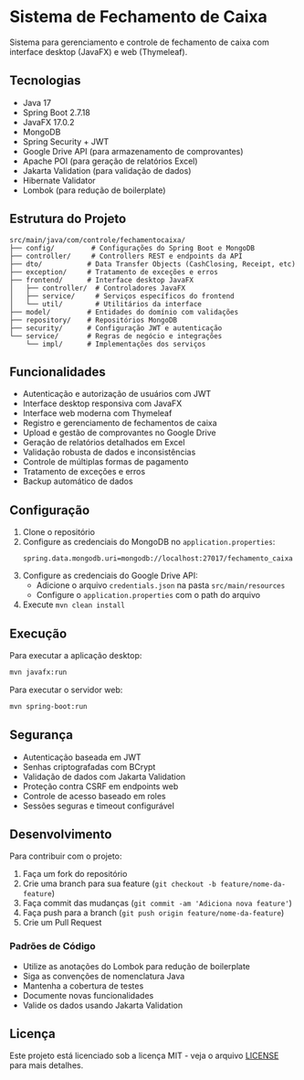# Sistema de Fechamento de Caixa

Sistema para gerenciamento e controle de fechamento de caixa com interface desktop (JavaFX) e web (Thymeleaf).

## Tecnologias

- Java 17
- Spring Boot 2.7.18
- JavaFX 17.0.2
- MongoDB
- Spring Security + JWT
- Google Drive API (para armazenamento de comprovantes)
- Apache POI (para geração de relatórios Excel)
- Jakarta Validation (para validação de dados)
- Hibernate Validator
- Lombok (para redução de boilerplate)

## Estrutura do Projeto

```
src/main/java/com/controle/fechamentocaixa/
├── config/         # Configurações do Spring Boot e MongoDB
├── controller/     # Controllers REST e endpoints da API
├── dto/           # Data Transfer Objects (CashClosing, Receipt, etc)
├── exception/     # Tratamento de exceções e erros
├── frontend/      # Interface desktop JavaFX
│   ├── controller/  # Controladores JavaFX
│   ├── service/     # Serviços específicos do frontend
│   └── util/        # Utilitários da interface
├── model/         # Entidades do domínio com validações
├── repository/    # Repositórios MongoDB
├── security/      # Configuração JWT e autenticação
└── service/       # Regras de negócio e integrações
    └── impl/      # Implementações dos serviços
```

## Funcionalidades

- Autenticação e autorização de usuários com JWT
- Interface desktop responsiva com JavaFX
- Interface web moderna com Thymeleaf
- Registro e gerenciamento de fechamentos de caixa
- Upload e gestão de comprovantes no Google Drive
- Geração de relatórios detalhados em Excel
- Validação robusta de dados e inconsistências
- Controle de múltiplas formas de pagamento
- Tratamento de exceções e erros
- Backup automático de dados

## Configuração

1. Clone o repositório
2. Configure as credenciais do MongoDB no `application.properties`:
   ```properties
   spring.data.mongodb.uri=mongodb://localhost:27017/fechamento_caixa
   ```
3. Configure as credenciais do Google Drive API:
   - Adicione o arquivo `credentials.json` na pasta `src/main/resources`
   - Configure o `application.properties` com o path do arquivo
4. Execute `mvn clean install`

## Execução

Para executar a aplicação desktop:

```bash
mvn javafx:run
```

Para executar o servidor web:

```bash
mvn spring-boot:run
```

## Segurança

- Autenticação baseada em JWT
- Senhas criptografadas com BCrypt
- Validação de dados com Jakarta Validation
- Proteção contra CSRF em endpoints web
- Controle de acesso baseado em roles
- Sessões seguras e timeout configurável

## Desenvolvimento

Para contribuir com o projeto:

1. Faça um fork do repositório
2. Crie uma branch para sua feature (`git checkout -b feature/nome-da-feature`)
3. Faça commit das mudanças (`git commit -am 'Adiciona nova feature'`)
4. Faça push para a branch (`git push origin feature/nome-da-feature`)
5. Crie um Pull Request

### Padrões de Código

- Utilize as anotações do Lombok para redução de boilerplate
- Siga as convenções de nomenclatura Java
- Mantenha a cobertura de testes
- Documente novas funcionalidades
- Valide os dados usando Jakarta Validation

## Licença

Este projeto está licenciado sob a licença MIT - veja o arquivo [LICENSE](LICENSE) para mais detalhes.
